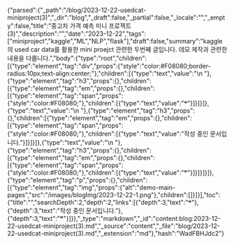 {"parsed":{"_path":"/blog/2023-12-22-usedcat-miniproject(3)","_dir":"blog","_draft":false,"_partial":false,"_locale":"","_empty":false,"title":"중고차 가격 예측 미니 프로젝트(3)","description":"","date":"2023-12-22","tags":["miniproject","kaggle","ML","NLP","flask"],"draft":false,"summary":"kaggle의 used car data를 활용한 mini proejct 관련한 두번째 글입니다. 데모 제작과 관련한 내용을 다룹니다.","body":{"type":"root","children":[{"type":"element","tag":"div","props":{"style":"color:#F08080;border-radius:10px;text-align:center;"},"children":[{"type":"text","value":"\n    "},{"type":"element","tag":"h3","props":{},"children":[{"type":"element","tag":"em","props":{},"children":[{"type":"element","tag":"span","props":{"style":"color:#F08080;"},"children":[{"type":"text","value":"❝"}]}]}]},{"type":"text","value":"\n    "},{"type":"element","tag":"h3","props":{},"children":[{"type":"element","tag":"em","props":{},"children":[{"type":"element","tag":"span","props":{"style":"color:#F08080;"},"children":[{"type":"text","value":"작성 중인 문서입니다."}]}]}]},{"type":"text","value":"\n    "},{"type":"element","tag":"h3","props":{},"children":[{"type":"element","tag":"em","props":{},"children":[{"type":"element","tag":"span","props":{"style":"color:#F08080;"},"children":[{"type":"text","value":"❞"}]}]}]}]},{"type":"element","tag":"p","props":{},"children":[{"type":"element","tag":"img","props":{"alt":"demo-main-pages","src":"/images/blogImg/2023-12-22-1.png"},"children":[]}]}],"toc":{"title":"","searchDepth":2,"depth":2,"links":[{"depth":3,"text":"❝"},{"depth":3,"text":"작성 중인 문서입니다."},{"depth":3,"text":"❞"}]}},"_type":"markdown","_id":"content:blog:2023-12-22-usedcat-miniproject(3).md","_source":"content","_file":"blog/2023-12-22-usedcat-miniproject(3).md","_extension":"md"},"hash":"WadFBHJdc2"}